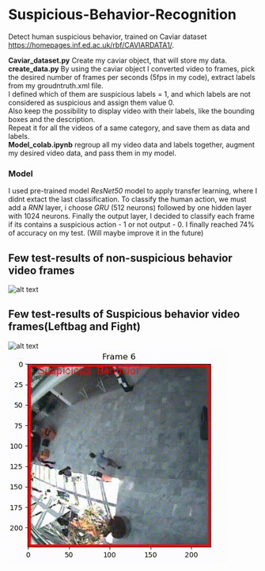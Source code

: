 # Suspicious-Behavior-Recognition
Detect human suspicious behavior, trained on Caviar dataset https://homepages.inf.ed.ac.uk/rbf/CAVIARDATA1/.

  **Caviar_dataset.py** Create my caviar object, that will store my data.    
  **create_data.py** By using the caviar object I converted video to frames, pick the desired number of frames per seconds (5fps in my code),   extract labels from my groudntruth.xml file.  
  I defined which of them are suspicious labels = 1, and which labels are not considered as suspicious and assign them value 0.   
   Also keep the possibility to display video with their labels, like the bounding boxes and the description.  
  Repeat it for all the videos of a same category, and save them as data and labels.  
	**Model_colab.ipynb** regroup all my video data and labels together, augment my desired video data, and pass them in my model.

### Model
I used pre-trained model *ResNet50* model to apply transfer learning, where I didnt extact the last classification.
To classify the human action, we must add a *RNN* layer, i choose *GRU* (512 neurons) followed by one hidden layer with 1024 neurons.
Finally the output layer, I decided to classify each frame if its contains a suspicious action - 1 or not output - 0.
	I finally reached 74% of accuracy on my test. (Will maybe improve it in the future)

## Few test-results of non-suspicious behavior video frames
![alt text](https://github.com/sodi16/Suspicious-Behavior-Recognition/blob/main/not_suspicious.gif)

## Few test-results of Suspicious behavior video frames(Leftbag and Fight)
![alt text](https://github.com/sodi16/Suspicious-Behavior-Recognition/blob/main/suspicious_leftbag.gif)
![alt text](https://github.com/sodi16/Suspicious-Behavior-Recognition/blob/main/suspicious_fight.gif)
